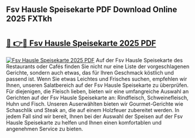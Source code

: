 ## Fsv Hausle Speisekarte PDF Download Online 2025 FXTkh

# <h2><a href="http://gcar3k.nevu.top/?p=Fsv+Hausle+Speisekarte">🔗 👉🔴 Fsv Hausle Speisekarte 2025 PDF</a></h2>

[![Fsv Hausle Speisekarte 2025 PDF](https://i.imgur.com/dBaPXMq.png)](http://gcar3k.nevu.top/?p=Fsv+Hausle+Speisekarte)
Auf der Fsv Hausle Speisekarte des Restaurants oder Cafés finden Sie nicht nur eine Liste der vorgeschlagenen Gerichte, sondern auch etwas, das für Ihren Geschmack köstlich und passend ist. Wenn Sie etwas Leichtes und Frisches suchen, empfehlen wir Ihnen, unseren Salatbereich auf der Fsv Hausle Speisekarte zu überprüfen. Für diejenigen, die Fleisch lieben, bieten wir eine umfangreiche Auswahl an Gerichten auf der Fsv Hausle Speisekarte an: Rindfleisch, Schweinefleisch, Huhn und Fisch. Unseren Auserwählten bieten wir Gourmet-Gerichte wie Schaschlik und Steak an, die auf einem Holzfeuer zubereitet werden. In jedem Fall sind wir bereit, Ihnen bei der Auswahl der Speisen auf der Fsv Hausle Speisekarte zu helfen und Ihnen einen komfortablen und angenehmen Service zu bieten.

